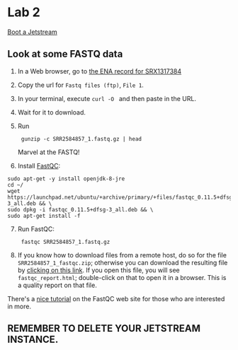 # Lab 2

[Boot a Jetstream](../lab1-jetstream/boot.md)

## Look at some FASTQ data

1. In a Web browser, go to [the ENA record for SRX1317384](https://www.ebi.ac.uk/ena/data/view/SRX1317384)

2. Copy the url for `Fastq files (ftp)`, `File 1`.

3. In your terminal, execute `curl -O ` and then paste in the URL.

4. Wait for it to download.

5. Run

        gunzip -c SRR2584857_1.fastq.gz | head
        
   Marvel at the FASTQ!

6. Install [FastQC](http://www.bioinformatics.babraham.ac.uk/projects/fastqc/):

```
sudo apt-get -y install openjdk-8-jre
cd ~/
wget https://launchpad.net/ubuntu/+archive/primary/+files/fastqc_0.11.5+dfsg-3_all.deb && \
sudo dpkg -i fastqc_0.11.5+dfsg-3_all.deb && \
sudo apt-get install -f
```

7. Run FastQC:

        fastqc SRR2584857_1.fastq.gz

8. If you know how to download files from a remote host, do so for the file `SRR2584857_1_fastqc.zip`; otherwise you can download the resulting file by [clicking on this link](https://github.com/ngs-docs/2018-ggg201b/raw/master/lab2-mapping-etc/SRR2584857_1_fastqc.zip).  If you open this file, you will see `fastqc_report.html`; double-click on that to open it in a browser.  This is a quality report on that file.

There's a [nice tutorial](http://www.bioinformatics.babraham.ac.uk/projects/fastqc/) on the FastQC web site for those who are interested in more.

## REMEMBER TO DELETE YOUR JETSTREAM INSTANCE.
